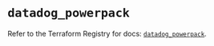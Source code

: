 # `datadog_powerpack`

Refer to the Terraform Registry for docs: [`datadog_powerpack`](https://registry.terraform.io/providers/datadog/datadog/3.35.0/docs/resources/powerpack).
